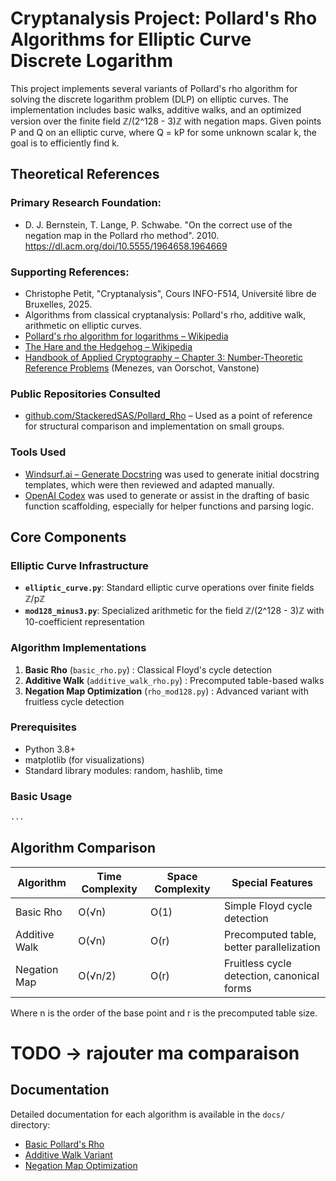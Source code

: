 # Cryptanalysis Project: Pollard's Rho Algorithms for Elliptic Curve Discrete Logarithm

This project implements several variants of Pollard's rho algorithm for solving the discrete logarithm problem (DLP) on elliptic curves. The implementation includes basic walks, additive walks, and an optimized version over the finite field ℤ/(2^128 - 3)ℤ with negation maps. Given points P and Q on an elliptic curve, where Q = kP for some unknown scalar k, the goal is to efficiently find k.


## Theoretical References

### Primary Research Foundation:
- D. J. Bernstein, T. Lange, P. Schwabe. "On the correct use of the negation map in the Pollard rho method". 2010. https://dl.acm.org/doi/10.5555/1964658.1964669

### Supporting References:
- Christophe Petit, "Cryptanalysis", Cours INFO-F514, Université libre de Bruxelles, 2025.
- Algorithms from classical cryptanalysis: Pollard's rho, additive walk, arithmetic on elliptic curves.
- [Pollard's rho algorithm for logarithms – Wikipedia](https://en.wikipedia.org/wiki/Pollard%27s_rho_algorithm_for_logarithms)
- [The Hare and the Hedgehog – Wikipedia](https://en.wikipedia.org/wiki/The_Hare_and_the_Hedgehog)
- [Handbook of Applied Cryptography – Chapter 3: Number-Theoretic Reference Problems](https://cacr.uwaterloo.ca/hac/about/chap3.pdf) (Menezes, van Oorschot, Vanstone)

### Public Repositories Consulted

- [github.com/StackeredSAS/Pollard_Rho](https://github.com/StackeredSAS/Pollard_Rho/tree/main) – Used as a point of reference for structural comparison and implementation on small groups.

### Tools Used

- [Windsurf.ai – Generate Docstring](https://windso.rs/) was used to generate initial docstring templates, which were then reviewed and adapted manually.
- [OpenAI Codex](https://openai.com/blog/openai-codex) was used to generate or assist in the drafting of basic function scaffolding, especially for helper functions and parsing logic.


## Core Components

### Elliptic Curve Infrastructure
- **`elliptic_curve.py`**: Standard elliptic curve operations over finite fields ℤ/pℤ
- **`mod128_minus3.py`**: Specialized arithmetic for the field ℤ/(2^128 - 3)ℤ with 10-coefficient representation

### Algorithm Implementations
1. **Basic Rho** (`basic_rho.py`) : Classical Floyd's cycle detection
2. **Additive Walk** (`additive_walk_rho.py`) : Precomputed table-based walks
3. **Negation Map Optimization** (`rho_mod128.py`) : Advanced variant with fruitless cycle detection


### Prerequisites
- Python 3.8+
- matplotlib (for visualizations)
- Standard library modules: random, hashlib, time

### Basic Usage

```python
...
```

## Algorithm Comparison

| Algorithm | Time Complexity | Space Complexity | Special Features |
|-----------|----------------|------------------|------------------|
| Basic Rho | O(√n) | O(1) | Simple Floyd cycle detection |
| Additive Walk | O(√n) | O(r) | Precomputed table, better parallelization |
| Negation Map | O(√n/2) | O(r) | Fruitless cycle detection, canonical forms |

Where n is the order of the base point and r is the precomputed table size.

# TODO -> rajouter ma comparaison

## Documentation

Detailed documentation for each algorithm is available in the `docs/` directory:
- [Basic Pollard's Rho](docs/basic-rho.md)
- [Additive Walk Variant](docs/additive-walk.md)
- [Negation Map Optimization](docs/negation-map.md)
